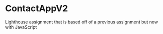 # ContactAppV2
Lighthouse assignment that is based off of a previous assignment but now with JavaScript
